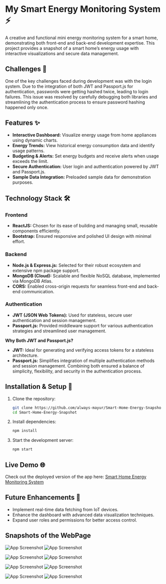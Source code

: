 # My Smart Energy Monitoring System ⚡️

A creative and functional mini energy monitoring system for a smart home, demonstrating both front-end and back-end development expertise. This project provides a snapshot of a smart home’s energy usage with interactive visualizations and secure data management.

## Challenges 🧠
One of the key challenges faced during development was with the login system. Due to the integration of both JWT and Passport.js for authentication, passwords were getting hashed twice, leading to login failures. This issue was resolved by carefully debugging both libraries and streamlining the authentication process to ensure password hashing happened only once.

## Features ✨
- **Interactive Dashboard:** Visualize energy usage from home appliances using dynamic charts.
- **Energy Trends:** View historical energy consumption data and identify usage patterns.
- **Budgeting & Alerts:** Set energy budgets and receive alerts when usage exceeds the limit.
- **Secure Authentication:** User login and authentication powered by JWT and Passport.js.
- **Sample Data Integration:** Preloaded sample data for demonstration purposes.

## Technology Stack 🛠️
### Frontend
- **ReactJS:** Chosen for its ease of building and managing small, reusable components efficiently.
- **Bootstrap:** Ensured responsive and polished UI design with minimal effort.

### Backend
- **Node.js & Express.js:** Selected for their robust ecosystem and extensive npm package support.
- **MongoDB (Cloud):** Scalable and flexible NoSQL database, implemented via MongoDB Atlas.
- **CORS:** Enabled cross-origin requests for seamless front-end and back-end communication.

### Authentication
- **JWT (JSON Web Tokens):** Used for stateless, secure user authentication and session management.
- **Passport.js:** Provided middleware support for various authentication strategies and streamlined user management.

**Why Both JWT and Passport.js?**
- **JWT:** Ideal for generating and verifying access tokens for a stateless architecture.
- **Passport.js:** Simplifies integration of multiple authentication methods and session management.
Combining both ensured a balance of simplicity, flexibility, and security in the authentication process.

## Installation & Setup 🚀
1. Clone the repository:
   ```bash
   git clone https://github.com/always-mayur/Smart-Home-Energy-Snapshot.git
   cd Smart-Home-Energy-Snapshot
   ```
2. Install dependencies:
   ```bash
   npm install
   ```
3. Start the development server:
   ```bash
   npm start
   ```

## Live Demo 🌐
Check out the deployed version of the app here: [Smart Home Energy Monitoring System](https://my-smart-energy-monitoring-system-1.onrender.com)   

## Future Enhancements 🌱
- Implement real-time data fetching from IoT devices.
- Enhance the dashboard with advanced data visualization techniques.
- Expand user roles and permissions for better access control.

## Snapshots of the WebPage

![App Screenshot](https://github.com/always-mayur/My-Smart-Energy-Monitoring-System/blob/main/client/public/Screenshot%20(108).png?raw=true)
![App Screenshot](https://github.com/always-mayur/My-Smart-Energy-Monitoring-System/blob/main/client/public/Screenshot%20(115).png?raw=true)

![App Screenshot](https://github.com/always-mayur/My-Smart-Energy-Monitoring-System/blob/main/client/public/Screenshot%20(109).png?raw=true)
![App Screenshot](https://github.com/always-mayur/My-Smart-Energy-Monitoring-System/blob/main/client/public/Screenshot%20(110).png?raw=true)

![App Screenshot](https://github.com/always-mayur/My-Smart-Energy-Monitoring-System/blob/main/client/public/Screenshot%20(111).png?raw=true)
![App Screenshot](https://github.com/always-mayur/My-Smart-Energy-Monitoring-System/blob/main/client/public/Screenshot%20(112).png?raw=true)

![App Screenshot](https://github.com/always-mayur/My-Smart-Energy-Monitoring-System/blob/main/client/public/Screenshot%20(113).png?raw=true)
![App Screenshot](https://github.com/always-mayur/My-Smart-Energy-Monitoring-System/blob/main/client/public/Screenshot%20(114).png?raw=true)




